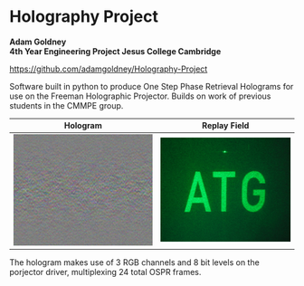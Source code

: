 # Holography Project
**Adam Goldney  
4th Year Engineering Project
Jesus College Cambridge**

https://github.com/adamgoldney/Holography-Project

Software built in python to produce One Step Phase Retrieval Holograms for use on the Freeman Holographic Projector. Builds on work of previous students in the CMMPE group.

Hologram                     |  Replay Field
:-------------------------:|:-------------------------:
![](.docs/Hologram.jpg)  |  ![](.docs/replay_field.jpg)

The hologram makes use of 3 RGB channels and 8 bit levels on the porjector driver, multiplexing 24 total OSPR frames.
